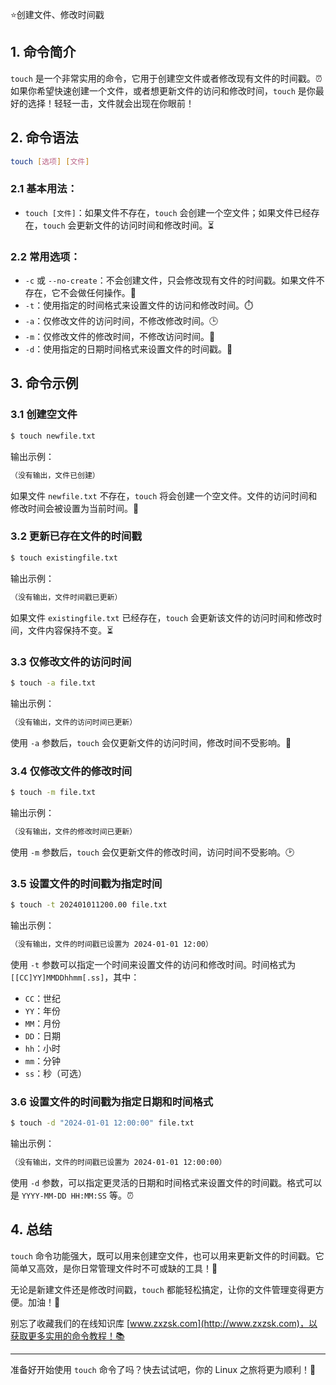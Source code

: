 ⭐创建文件、修改时间戳

## 1. 命令简介

`touch` 是一个非常实用的命令，它用于创建空文件或者修改现有文件的时间戳。⏰ 如果你希望快速创建一个文件，或者想更新文件的访问和修改时间，`touch` 是你最好的选择！轻轻一击，文件就会出现在你眼前！

## 2. 命令语法

```bash
touch [选项] [文件]
```

### 2.1 **基本用法**：

* `touch [文件]`：如果文件不存在，`touch` 会创建一个空文件；如果文件已经存在，`touch` 会更新文件的访问时间和修改时间。⏳

### 2.2 **常用选项**：

* `-c` 或 `--no-create`：不会创建文件，只会修改现有文件的时间戳。如果文件不存在，它不会做任何操作。🛑
* `-t`：使用指定的时间格式来设置文件的访问和修改时间。⏱️
* `-a`：仅修改文件的访问时间，不修改修改时间。🕒
* `-m`：仅修改文件的修改时间，不修改访问时间。📅
* `-d`：使用指定的日期时间格式来设置文件的时间戳。📅

## 3. 命令示例

### 3.1 **创建空文件**

```bash
$ touch newfile.txt
```

输出示例：

```bash
（没有输出，文件已创建）
```

如果文件 `newfile.txt` 不存在，`touch` 将会创建一个空文件。文件的访问时间和修改时间会被设置为当前时间。📅

### 3.2 **更新已存在文件的时间戳**

```bash
$ touch existingfile.txt
```

输出示例：

```bash
（没有输出，文件时间戳已更新）
```

如果文件 `existingfile.txt` 已经存在，`touch` 会更新该文件的访问时间和修改时间，文件内容保持不变。⏳

### 3.3 **仅修改文件的访问时间**

```bash
$ touch -a file.txt
```

输出示例：

```bash
（没有输出，文件的访问时间已更新）
```

使用 `-a` 参数后，`touch` 会仅更新文件的访问时间，修改时间不受影响。🔄

### 3.4 **仅修改文件的修改时间**

```bash
$ touch -m file.txt
```

输出示例：

```bash
（没有输出，文件的修改时间已更新）
```

使用 `-m` 参数后，`touch` 会仅更新文件的修改时间，访问时间不受影响。🕑

### 3.5 **设置文件的时间戳为指定时间**

```bash
$ touch -t 202401011200.00 file.txt
```

输出示例：

```bash
（没有输出，文件的时间戳已设置为 2024-01-01 12:00）
```

使用 `-t` 参数可以指定一个时间来设置文件的访问和修改时间。时间格式为 `[[CC]YY]MMDDhhmm[.ss]`，其中：  
- `CC`：世纪
- `YY`：年份
- `MM`：月份
- `DD`：日期
- `hh`：小时
- `mm`：分钟
- `ss`：秒（可选）

### 3.6 **设置文件的时间戳为指定日期和时间格式**

```bash
$ touch -d "2024-01-01 12:00:00" file.txt
```

输出示例：

```bash
（没有输出，文件的时间戳已设置为 2024-01-01 12:00:00）
```

使用 `-d` 参数，可以指定更灵活的日期和时间格式来设置文件的时间戳。格式可以是 `YYYY-MM-DD HH:MM:SS` 等。⏰

## 4. 总结

`touch` 命令功能强大，既可以用来创建空文件，也可以用来更新文件的时间戳。它简单又高效，是你日常管理文件时不可或缺的工具！🎯

无论是新建文件还是修改时间戳，`touch` 都能轻松搞定，让你的文件管理变得更方便。加油！💪

别忘了收藏我们的在线知识库 [www.zxzsk.com](http://www.zxzsk.com)，以获取更多实用的命令教程！📚

---

准备好开始使用 `touch` 命令了吗？快去试试吧，你的 Linux 之旅将更为顺利！🚀